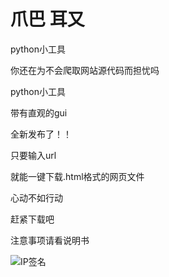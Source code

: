 # 爪巴 耳又
python小工具

你还在为不会爬取网站源代码而担忧吗

python小工具

带有直观的gui

全新发布了！！

只要输入url

就能一键下载.html格式的网页文件

心动不如行动

赶紧下载吧

注意事项请看说明书

![IP签名](https://tool.lu/netcard/)


